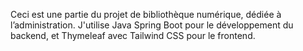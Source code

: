 Ceci est une partie du projet de bibliothèque numérique, dédiée à l’administration. 
J'utilise Java Spring Boot pour le développement du backend, et Thymeleaf avec Tailwind CSS pour le frontend.
